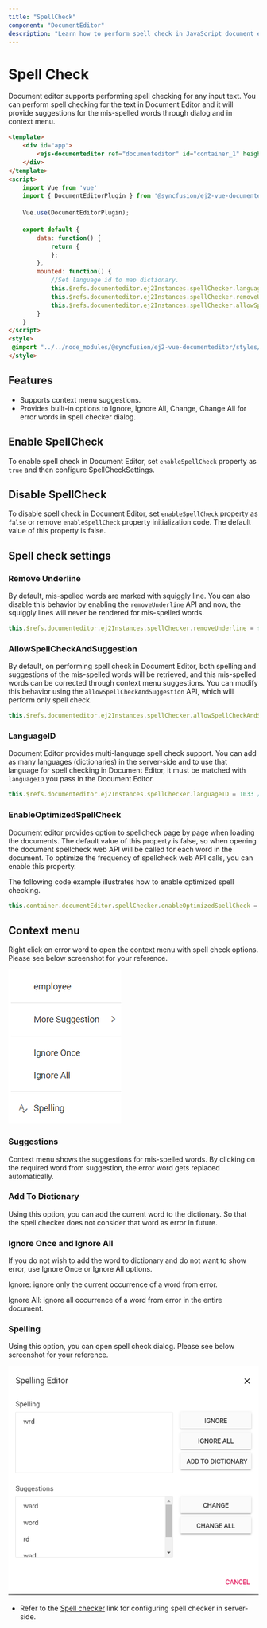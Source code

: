 ```yaml
---
title: "SpellCheck"
component: "DocumentEditor"
description: "Learn how to perform spell check in JavaScript document editor"
---
```


# Spell Check

Document editor supports performing spell checking for any input text. You can perform spell checking for the text in Document Editor and it will provide suggestions for the mis-spelled words through dialog and in context menu.

```html
<template>
    <div id="app">
        <ejs-documenteditor ref="documenteditor" id="container_1" height="370px" style="width: 100%;" :enableSpellCheck='true'></ejs-documenteditor>
    </div>
</template>
<script>
    import Vue from 'vue'
    import { DocumentEditorPlugin } from '@syncfusion/ej2-vue-documenteditor';

    Vue.use(DocumentEditorPlugin);

    export default {
        data: function() {
            return {
            };
        },
        mounted: function() {
            //Set language id to map dictionary.
            this.$refs.documenteditor.ej2Instances.spellChecker.languageID = 1033;
            this.$refs.documenteditor.ej2Instances.spellChecker.removeUnderline = false;
            this.$refs.documenteditor.ej2Instances.spellChecker.allowSpellCheckAndSuggestion = true;
        }
    }
</script>
<style>
 @import "../../node_modules/@syncfusion/ej2-vue-documenteditor/styles/material.css";
</style>
```

## Features

* Supports context menu suggestions.
* Provides built-in options to Ignore, Ignore All, Change, Change All for error words in spell checker        dialog.

## Enable SpellCheck

To enable spell check in Document Editor, set `enableSpellCheck` property as `true` and then configure SpellCheckSettings.

## Disable SpellCheck

To disable spell check in Document Editor, set `enableSpellCheck` property as `false` or remove `enableSpellCheck` property initialization code. The default value of this property is false.

## Spell check settings

### Remove Underline

By default, mis-spelled words are marked with squiggly line. You can also disable this behavior by enabling the `removeUnderline` API and now, the squiggly lines will never be rendered for mis-spelled words.

```typescript
this.$refs.documenteditor.ej2Instances.spellChecker.removeUnderline = false;
```

### AllowSpellCheckAndSuggestion

By default, on performing spell check in Document Editor, both spelling and suggestions of the mis-spelled words will be retrieved, and this mis-spelled words can be corrected through context menu suggestions. You can modify this behavior using the `allowSpellCheckAndSuggestion` API, which will perform only spell check.

```typescript
this.$refs.documenteditor.ej2Instances.spellChecker.allowSpellCheckAndSuggestion = false;
```

### LanguageID

Document Editor provides multi-language spell check support. You can add as many languages (dictionaries) in the server-side and to use that language for spell checking in Document Editor, it must be matched with `languageID` you pass in the Document Editor.

```typescript
this.$refs.documenteditor.ej2Instances.spellChecker.languageID = 1033 //LCID of "en-us";
```

### EnableOptimizedSpellCheck

Document editor provides option to spellcheck page by page when loading the documents. The default value of this property is false, so when opening the document spellcheck web API will be called for each word in the document. To optimize the frequency of spellcheck web API calls, you can enable this property.

The following code example illustrates how to enable optimized spell checking.

```typescript
this.container.documentEditor.spellChecker.enableOptimizedSpellCheck = true;
```

## Context menu

Right click on error word to open the context menu with spell check options. Please see below screenshot for your reference.

![Spell check option in context menu](images/spell-check-menu.png)

### Suggestions

Context menu shows the suggestions for mis-spelled words. By clicking on the required word from suggestion, the error word gets replaced automatically.

### Add To Dictionary

Using this option, you can add the current word to the dictionary. So that the spell checker does not consider that word as error in future.

### Ignore Once and Ignore All

If you do not wish to add the word to dictionary and do not want to show error, use Ignore Once or Ignore All options.

Ignore: ignore only the current occurrence of a word from error.

Ignore All: ignore all occurrence of a word from error in the entire document.

### Spelling

Using this option, you can open spell check dialog. Please see below screenshot for your reference.

![Spell check dialog](images/spell-check-dialog.png)

* Refer to the [Spell checker](https://github.com/SyncfusionExamples/EJ2-DocumentEditor-WebServices) link for configuring spell checker in server-side.